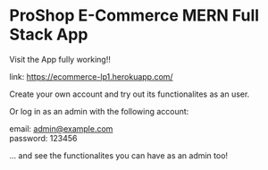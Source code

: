# ProShop E-Commerce MERN Full Stack App

Visit the App fully working!!

link: https://ecommerce-lp1.herokuapp.com/

Create your own account and try out its functionalites as an user.

Or log in as an admin with the following account:

email: admin@example.com <br>
password: 123456

... and see the functionalites you can have as an admin too!
